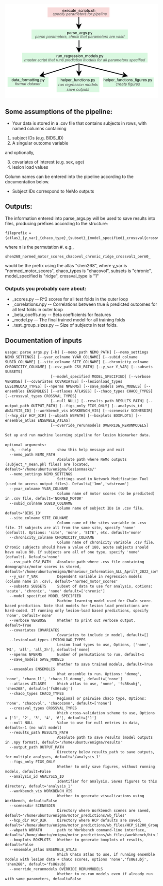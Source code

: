 ![Pipeline](pipeline.png)

## Some assumptions of the pipeline:

- Your data is stored in a .csv file that contains subjects in rows, with named columns containing 
1) subject IDs (e.g. BIDS_ID)
2) A singular outcome variable

and optionally,

3) covariates of interest (e.g. sex, age)
4) lesion load values 

Column names can be entered into the pipeline according to the documentation below.

- Subject IDs correspond to NeMo outputs

## Outputs:

The information entered into parse_args.py will be used to save results into files, producing prefixes according to the structure:

```
fileprefix = {atlas}_{y_var}_{chaco_type}_{subset}_{model_specified}_crossval{crossval_type}_{n}_
```
where n is the permutation #.
e.g., 

```
shen268_normed_motor_scores_chacovol_chronic_ridge_crossval1_perm0_
```
would be the prefix using the atlas "shen268", where y_var is "normed_motor_scores", chaco_types is "chacovol", subsets is "chronic", model_specified is "ridge", crossval_type is "1"

### Outputs you probably care about:

- _scores.py
-- R^2 scores for all test folds in the outer loop
- _correlations.npy
-- Correlations between true & predicted outcomes for all test folds in outer loop
- _beta_coeffs.npy
-- Beta coefficients for features
- _model.py 
-- The final trained model for all training folds
- _test_group_sizes.py 
-- Size of subjects in test folds.

## Documentation of inputs
```
usage: parse_args.py [-h] [--nemo_path NEMO_PATH] [--nemo_settings NEMO_SETTINGS] [--yvar_colname YVAR_COLNAME] [--subid_colname SUBID_COLNAME] [--site_colname SITE_COLNAME] [--chronicity_colname CHRONICITY_COLNAME] [--csv_path CSV_PATH] [--y_var Y_VAR] [--subsets SUBSETS]
                     [--model_specified MODEL_SPECIFIED] [--verbose VERBOSE] [--covariates COVARIATES] [--lesionload_types LESIONLOAD_TYPES] [--nperms NPERMS] [--save_models SAVE_MODELS] [--ensembles ENSEMBLES] [--atlases ATLASES] [--chaco_types CHACO_TYPES] [--crossval_types CROSSVAL_TYPES]
                     [--null NULL] [--results_path RESULTS_PATH] [--output_path OUTPUT_PATH] [--figs_only FIGS_ONLY] [--analysis_id ANALYSIS_ID] [--workbench_vis WORKBENCH_VIS] [--scenesdir SCENESDIR] [--hcp_dir HCP_DIR] [--wbpath WBPATH] [--boxplots BOXPLOTS] [--ensemble_atlas ENSEMBLE_ATLAS]
                     [--override_rerunmodels OVERRIDE_RERUNMODELS]

Set up and run machine learning pipeline for lesion biomarker data.

optional arguments:
  -h, --help            show this help message and exit
  --nemo_path NEMO_PATH
                        Absolute path where NeMo outputs (subject_*_mean.pkl files) are located, default='/home/ubuntu/enigma/lesionmasks/'
  --nemo_settings NEMO_SETTINGS
                        Settings used in Network Modification Tool (used to access output files). Default=['1mm','sdstream']
  --yvar_colname YVAR_COLNAME
                        Column name of motor scores (to be predicted) in .csv file, default='NORMED_MOTOR'
  --subid_colname SUBID_COLNAME
                        Column name of subject IDs in .csv file, default='BIDS_ID'
  --site_colname SITE_COLNAME
                        Column name of the sites variable in .csv file. If subjects are all from the same site, specify 'none' (default). Options: 'site', 'none', 'SITE', etc. default='none'
  --chronicity_colname CHRONICITY_COLNAME
                        Column name of chronicity variable .csv file. Chronic subjects should have a value of 180, acute subjects should have value 90. If subjects are all of one type, specify 'none' (default). Default='none'
  --csv_path CSV_PATH   Absolute path where .csv file containing demographic/motor scores is stored, default='/home/ubuntu/enigma/Behaviour_Information_ALL_April7_2022_sorted_CST_12_ll_slnm.csv'
  --y_var Y_VAR         Dependent variable in regression models (column name in .csv), default='normed_motor_scores'
  --subsets SUBSETS     Subset of data to use for analysis, options: 'acute', 'chronic', 'none' default=['chronic']
  --model_specified MODEL_SPECIFIED
                        Machine learning model used for ChaCo score-based prediction. Note that models for lesion load predictions are hard-coded. If running only lesion-load based predictions, specify 'none', Default='none'
  --verbose VERBOSE     Whether to print out verbose output, default=True
  --covariates COVARIATES
                        Covariates to include in model, default=[]
  --lesionload_types LESIONLOAD_TYPES
                        Lesion load types to use, Options, ['none', 'M1', 'all', 'all_2h'], default=['none]
  --nperms NPERMS       Number of permutations to run, default=1
  --save_models SAVE_MODELS
                        Whether to save trained models, default=True
  --ensembles ENSEMBLES
                        What ensemble to run. Options: 'demog', 'none', 'chaco_ll', 'chaco_ll_demog', default=['none']
  --atlases ATLASES     Which atlas to use, 'none', 'fs86subj', 'shen268', default=['fs86subj']
  --chaco_types CHACO_TYPES
                        Regional or pairwise chaco type, Options: 'none', 'chacovol', 'chacoconn', default=['none']
  --crossval_types CROSSVAL_TYPES
                        Which cross-validation scheme to use, Options = ['1', '2', '3', '4', '6'], default=['1']
  --null NULL           Value to use for null entries in data, default=-1 (no null model)
  --results_path RESULTS_PATH
                        Absolute path to save results (model outputs in .npy format), default='/home/ubuntu/enigma/results'
  --output_path OUTPUT_PATH
                        Directory below results_path to save outputs, for multiple analyses, default='/analysis_1'
  --figs_only FIGS_ONLY
                        Whether to only save figures, without running models, default=False
  --analysis_id ANALYSIS_ID
                        Identifier for analysis. Saves figures to this directory, default='analysis_1'
  --workbench_vis WORKBENCH_VIS
                        Whether to generate visualizations using Workbench, default=False
  --scenesdir SCENESDIR
                        Directory where Workbench scenes are saved, default='/home/ubuntu/enigma/motor_predictions/wb_files'
  --hcp_dir HCP_DIR     Directory where HCP defaults are saved, default='/home/ubuntu/enigma/motor_predictions/wb_files/HCP_S1200_GroupAvg_v1'
  --wbpath WBPATH       path to Workbench command-line interface, default='/home/ubuntu/enigma/motor_predictions/wb_files/workbench/bin_linux64'
  --boxplots BOXPLOTS   Whether to generate boxplots of results, default=False
  --ensemble_atlas ENSEMBLE_ATLAS
                        Which ChaCo atlas to use, if running ensemble models with lesion data + ChaCo scores, options 'none','fs86subj', 'shen268', default='fs86subj
  --override_rerunmodels OVERRIDE_RERUNMODELS
                        Whether to re-run models even if already run with same parameters, default=False
```
